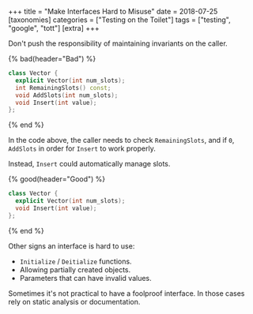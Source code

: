 +++
title = "Make Interfaces Hard to Misuse"
date = 2018-07-25
[taxonomies]
categories = ["Testing on the Toilet"]
tags = ["testing", "google", "tott"]
[extra]
+++

Don't push the responsibility of maintaining invariants on the caller.

{% bad(header="Bad") %}
```cpp
class Vector {
  explicit Vector(int num_slots);
  int RemainingSlots() const;
  void AddSlots(int num_slots);
  void Insert(int value);
};
```
{% end %}

In the code above, the caller needs to check `RemainingSlots`, and if `0`, `AddSlots` in order for
`Insert` to work properly.

Instead, `Insert` could automatically manage slots.

{% good(header="Good") %}
```cpp
class Vector {
  explicit Vector(int num_slots);
  void Insert(int value);
};
```
{% end %}

Other signs an interface is hard to use:

- `Initialize` / `Deitialize` functions.
- Allowing partially created objects.
- Parameters that can have invalid values.

Sometimes it's not practical to have a foolproof interface. In those cases rely on static analysis
or documentation.